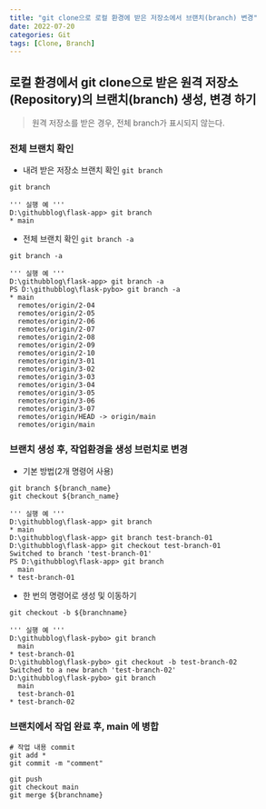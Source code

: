 ```yaml
---
title: "git clone으로 로컬 환경에 받은 저장소에서 브랜치(branch) 변경"
date: 2022-07-20
categories: Git
tags: [Clone, Branch]
---
```


로컬 환경에서 git clone으로 받은 원격 저장소(Repository)의 브랜치(branch) 생성, 변경 하기
------

> 원격 저장소를 받은 경우, 전체 branch가 표시되지 않는다.

### 전체 브랜치 확인

- 내려 받은 저장소 브랜치 확인 `git branch`  

```shell
git branch

''' 실행 예 '''
D:\githubblog\flask-app> git branch
* main
```  

- 전체 브랜치 확인 `git branch -a`  

```shell
git branch -a 

''' 실행 예 '''
D:\githubblog\flask-app> git branch -a
PS D:\githubblog\flask-pybo> git branch -a
* main
  remotes/origin/2-04
  remotes/origin/2-05
  remotes/origin/2-06
  remotes/origin/2-07
  remotes/origin/2-08
  remotes/origin/2-09
  remotes/origin/2-10
  remotes/origin/3-01
  remotes/origin/3-02
  remotes/origin/3-03
  remotes/origin/3-04
  remotes/origin/3-05
  remotes/origin/3-06
  remotes/origin/3-07
  remotes/origin/HEAD -> origin/main
  remotes/origin/main
```  


### 브랜치 생성 후, 작업환경을 생성 브런치로 변경

- 기본 방법(2개 명령어 사용)  

```shell
git branch ${branch_name}
git checkout ${branch_name}

''' 실행 예 '''
D:\githubblog\flask-app> git branch
* main
D:\githubblog\flask-app> git branch test-branch-01
D:\githubblog\flask-app> git checkout test-branch-01
Switched to branch 'test-branch-01'
PS D:\githubblog\flask-app> git branch
  main
* test-branch-01
```  

- 한 번의 명령어로 생성 및 이동하기  

```shell
git checkout -b ${branchname}

''' 실행 예 '''
D:\githubblog\flask-pybo> git branch   
  main
* test-branch-01
D:\githubblog\flask-pybo> git checkout -b test-branch-02
Switched to a new branch 'test-branch-02'
D:\githubblog\flask-pybo> git branch
  main
  test-branch-01
* test-branch-02
```

### 브랜치에서 작업 완료 후, main 에 병합

```shell
# 작업 내용 commit
git add *
git commit -m "comment"

git push
git checkout main
git merge ${branchname}
```  

